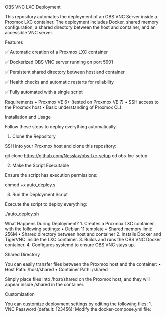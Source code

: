 OBS VNC LXC Deployment

This repository automates the deployment of an OBS VNC Server inside a Proxmox LXC container. The deployment includes Docker, shared memory configuration, a shared directory between the host and container, and an accessible VNC server.

Features

✅ Automatic creation of a Proxmox LXC container

✅ Dockerized OBS VNC server running on port 5901

✅ Persistent shared directory between host and container

✅ Health checks and automatic restarts for reliability

✅ Fully automated with a single script


Requirements
	•	Proxmox VE 6+ (tested on Proxmox VE 7)
	•	SSH access to the Proxmox host
	•	Basic understanding of Proxmox CLI


Installation and Usage

Follow these steps to deploy everything automatically.

1. Clone the Repository

SSH into your Proxmox host and clone this repository:


git clone https://github.com/Nesslax/obs-lxc-setup
cd obs-lxc-setup

2. Make the Script Executable

Ensure the script has execution permissions:

chmod +x auto_deploy.s

3. Run the Deployment Script

Execute the script to deploy everything:

./auto_deploy.sh



What Happens During Deployment?
	1.	Creates a Proxmox LXC container with the following settings:
	•	Debian 11 template
	•	Shared memory limit: 256M
	•	Shared directory between host and container
	2.	Installs Docker and TigerVNC inside the LXC container.
	3.	Builds and runs the OBS VNC Docker container.
	4.	Configures systemd to ensure OBS VNC stays up.




Shared Directory

You can easily transfer files between the Proxmox host and the container:
	•	Host Path: /host/shared
	•	Container Path: /shared

Simply place files into /host/shared on the Proxmox host, and they will appear inside /shared in the container.




Customization

You can customize deployment settings by editing the following files:
	1.	VNC Password (default: 123456):
Modify the docker-compose.yml file:
